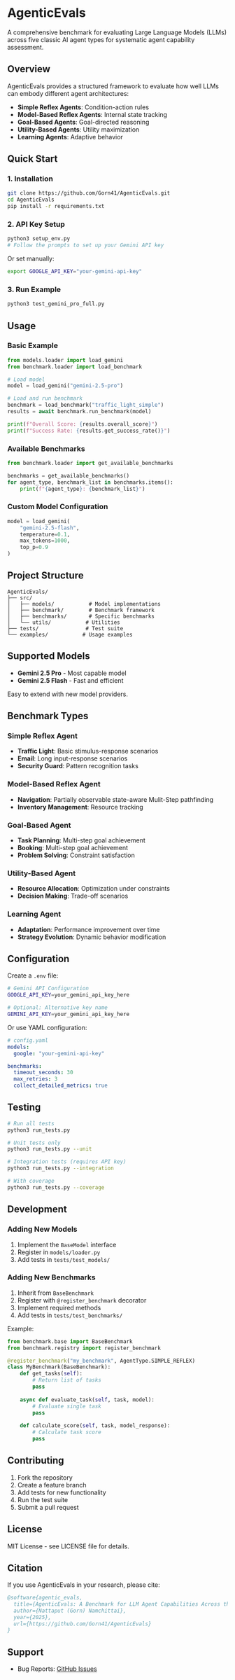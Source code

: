 # AgenticEvals

A comprehensive benchmark for evaluating Large Language Models (LLMs) across five classic AI agent types for systematic agent capability assessment.

## Overview

AgenticEvals provides a structured framework to evaluate how well LLMs can embody different agent architectures:

- **Simple Reflex Agents**: Condition-action rules
- **Model-Based Reflex Agents**: Internal state tracking  
- **Goal-Based Agents**: Goal-directed reasoning
- **Utility-Based Agents**: Utility maximization
- **Learning Agents**: Adaptive behavior

## Quick Start

### 1. Installation

```bash
git clone https://github.com/Gorn41/AgenticEvals.git
cd AgenticEvals
pip install -r requirements.txt
```

### 2. API Key Setup

```bash
python3 setup_env.py
# Follow the prompts to set up your Gemini API key
```

Or set manually:
```bash
export GOOGLE_API_KEY="your-gemini-api-key"
```

### 3. Run Example

```bash
python3 test_gemini_pro_full.py
```

## Usage

### Basic Example

```python
from models.loader import load_gemini
from benchmark.loader import load_benchmark

# Load model
model = load_gemini("gemini-2.5-pro")

# Load and run benchmark
benchmark = load_benchmark("traffic_light_simple")
results = await benchmark.run_benchmark(model)

print(f"Overall Score: {results.overall_score}")
print(f"Success Rate: {results.get_success_rate()}")
```

### Available Benchmarks

```python
from benchmark.loader import get_available_benchmarks

benchmarks = get_available_benchmarks()
for agent_type, benchmark_list in benchmarks.items():
    print(f"{agent_type}: {benchmark_list}")
```

### Custom Model Configuration

```python
model = load_gemini(
    "gemini-2.5-flash",
    temperature=0.1,
    max_tokens=1000,
    top_p=0.9
)
```

## Project Structure

```
AgenticEvals/
├── src/
│   ├── models/           # Model implementations
│   ├── benchmark/        # Benchmark framework
│   ├── benchmarks/       # Specific benchmarks
│   └── utils/           # Utilities
├── tests/               # Test suite
└── examples/           # Usage examples
```

## Supported Models

- **Gemini 2.5 Pro** - Most capable model
- **Gemini 2.5 Flash** - Fast and efficient

Easy to extend with new model providers.

## Benchmark Types

### Simple Reflex Agent
- **Traffic Light**: Basic stimulus-response scenarios
- **Email**: Long input-response scenarios
- **Security Guard**: Pattern recognition tasks

### Model-Based Reflex Agent  
- **Navigation**: Partially observable state-aware Mulit-Step pathfinding
- **Inventory Management**: Resource tracking

### Goal-Based Agent
- **Task Planning**: Multi-step goal achievement
- **Booking**: Multi-step goal achievement
- **Problem Solving**: Constraint satisfaction

### Utility-Based Agent
- **Resource Allocation**: Optimization under constraints
- **Decision Making**: Trade-off scenarios

### Learning Agent
- **Adaptation**: Performance improvement over time
- **Strategy Evolution**: Dynamic behavior modification

## Configuration

Create a `.env` file:
```bash
# Gemini API Configuration
GOOGLE_API_KEY=your_gemini_api_key_here

# Optional: Alternative key name
GEMINI_API_KEY=your_gemini_api_key_here
```

Or use YAML configuration:
```yaml
# config.yaml
models:
  google: "your-gemini-api-key"

benchmarks:
  timeout_seconds: 30
  max_retries: 3
  collect_detailed_metrics: true
```

## Testing

```bash
# Run all tests
python3 run_tests.py

# Unit tests only
python3 run_tests.py --unit

# Integration tests (requires API key)  
python3 run_tests.py --integration

# With coverage
python3 run_tests.py --coverage
```

## Development

### Adding New Models

1. Implement the `BaseModel` interface
2. Register in `models/loader.py`
3. Add tests in `tests/test_models/`

### Adding New Benchmarks

1. Inherit from `BaseBenchmark`
2. Register with `@register_benchmark` decorator
3. Implement required methods
4. Add tests in `tests/test_benchmarks/`

Example:
```python
from benchmark.base import BaseBenchmark
from benchmark.registry import register_benchmark

@register_benchmark("my_benchmark", AgentType.SIMPLE_REFLEX)
class MyBenchmark(BaseBenchmark):
    def get_tasks(self):
        # Return list of tasks
        pass
    
    async def evaluate_task(self, task, model):
        # Evaluate single task
        pass
    
    def calculate_score(self, task, model_response):
        # Calculate task score
        pass
```

## Contributing

1. Fork the repository
2. Create a feature branch
3. Add tests for new functionality
4. Run the test suite
5. Submit a pull request

## License

MIT License - see LICENSE file for details.

## Citation

If you use AgenticEvals in your research, please cite:

```bibtex
@software{agentic_evals,
  title={AgenticEvals: A Benchmark for LLM Agent Capabilities Across the Five Foundational Agent Types},
  author={Nattaput (Gorn) Namchittai},
  year={2025},
  url={https://github.com/Gorn41/AgenticEvals}
}
```

## Support

- Bug Reports: [GitHub Issues](https://github.com/Gorn41/AgenticEvals/issues)
